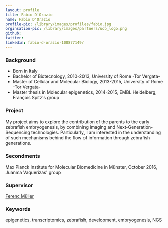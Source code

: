 ```yaml
---
layout: profile
title: Fabio D'Orazio
name: Fabio D'Orazio
profile-pic: /library/images/profiles/fabio.jpg
orginsation-pic: /library/images/partners/uob_logo.png
github:
twitter:
linkedin: fabio-d-orazio-100877149/
---
```

### Background
- Born in Italy
- Bachelor of Biotecnology, 2010-2013, University of Rome -Tor Vergata-
- Master of Cellular and Molecular Biology, 2013-2015, University of Rome -Tor Vergata-
- Master thesis in Molecular epigenetics, 2014-2015, EMBL Heidelberg, François Spitz's group

### Project
My project aims to explore the contribution of the parents to the early zebrafish embryogenesis, by combining imaging and Next-Generation-Sequencing technologies. Particularly, I am interested in the understanding of such mechanisms behind the flow of information through zebrafish generations.

### Secondments
Max Planck Institute for Molecular Biomedicine in Münster, October 2016, Juanma Vaquerizas' group

### Supervisor
[Ferenc Müller](https://www.birmingham.ac.uk/staff/profiles/cancer-genomic/Mueller-Ferenc.aspx)

### Keywords
epigenetics, transcriptomics, zebrafish, development, embryogenesis, NGS
